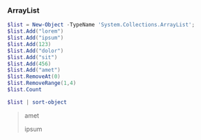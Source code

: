 ### ArrayList

```powershell
$list = New-Object -TypeName 'System.Collections.ArrayList';
$list.Add("lorem")
$list.Add("ipsum")
$list.Add(123)
$list.Add("dolor")
$list.Add("sit")
$list.Add(456)
$list.Add("amet")
$list.RemoveAt(0)
$list.RemoveRange(1,4)
$list.Count

$list | sort-object
```

> amet
>
> ipsum
